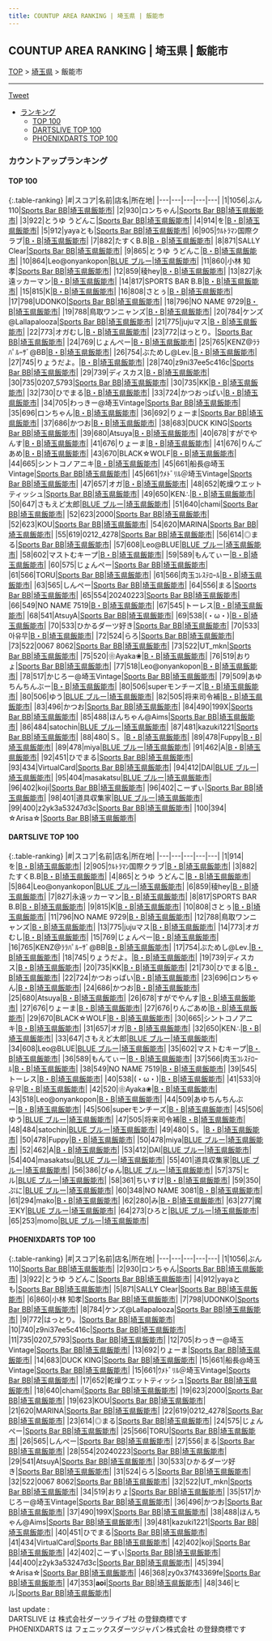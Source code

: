 ```yaml
---
title: COUNTUP AREA RANKING | 埼玉県 | 飯能市
---
```

## COUNTUP AREA RANKING | 埼玉県 | 飯能市

[TOP](/darts/rank/) > [埼玉県](/darts/rank/埼玉県/) > 飯能市

___

<a href="https://twitter.com/share?ref_src=twsrc%5Etfw" data-text="COUNTUP AREA RANKING | 埼玉県飯能市" class="twitter-share-button" data-hashtags="DARTSLIVE,PHOENIXDARTS,darts,ダーツ" data-show-count="false">Tweet</a>

* [ランキング](#カウントアップランキング)
    * [TOP 100](#top-100)
    * [DARTSLIVE TOP 100](#dartslive-top-100)
    * [PHOENIXDARTS TOP 100](#phoenixdarts-top-100)

### カウントアップランキング

#### TOP 100



{:.table-ranking}
|#|スコア|名前|店名|所在地|
|---|---|---|---|---|
|1|1056|<span class="rank-name-pd">ぶん110</span>|<a href="https://vs.phoenixdarts.com/jp/shop/shopDetailInfo/s_72770?s_seq=72770">Sports Bar BB</a>|<a href="/darts/rank/埼玉県/飯能市">埼玉県飯能市</a>|
|2|930|<span class="rank-name-pd">ロンちゃん</span>|<a href="https://vs.phoenixdarts.com/jp/shop/shopDetailInfo/s_72770?s_seq=72770">Sports Bar BB</a>|<a href="/darts/rank/埼玉県/飯能市">埼玉県飯能市</a>|
|3|922|<span class="rank-name-pd">とうゆ うどんこ</span>|<a href="https://vs.phoenixdarts.com/jp/shop/shopDetailInfo/s_72770?s_seq=72770">Sports Bar BB</a>|<a href="/darts/rank/埼玉県/飯能市">埼玉県飯能市</a>|
|4|914|<span class="rank-name-dl">を</span>|<a href="https://search.dartslive.com/jp/shop/b7a14654ad784d030d9b047a20a7ba1e">B・B</a>|<a href="/darts/rank/埼玉県/飯能市">埼玉県飯能市</a>|
|5|912|<span class="rank-name-pd">yayaとも</span>|<a href="https://vs.phoenixdarts.com/jp/shop/shopDetailInfo/s_72770?s_seq=72770">Sports Bar BB</a>|<a href="/darts/rank/埼玉県/飯能市">埼玉県飯能市</a>|
|6|905|<span class="rank-name-dl">ｳﾙﾄﾗﾏﾝ国際クラブ</span>|<a href="https://search.dartslive.com/jp/shop/b7a14654ad784d030d9b047a20a7ba1e">B・B</a>|<a href="/darts/rank/埼玉県/飯能市">埼玉県飯能市</a>|
|7|882|<span class="rank-name-dl">たすくB.B</span>|<a href="https://search.dartslive.com/jp/shop/b7a14654ad784d030d9b047a20a7ba1e">B・B</a>|<a href="/darts/rank/埼玉県/飯能市">埼玉県飯能市</a>|
|8|871|<span class="rank-name-pd">SALLY Clear</span>|<a href="https://vs.phoenixdarts.com/jp/shop/shopDetailInfo/s_72770?s_seq=72770">Sports Bar BB</a>|<a href="/darts/rank/埼玉県/飯能市">埼玉県飯能市</a>|
|9|865|<span class="rank-name-dl">とうゆ うどんこ</span>|<a href="https://search.dartslive.com/jp/shop/b7a14654ad784d030d9b047a20a7ba1e">B・B</a>|<a href="/darts/rank/埼玉県/飯能市">埼玉県飯能市</a>|
|10|864|<span class="rank-name-dl">Leo@onyankopon</span>|<a href="https://search.dartslive.com/jp/shop/e3d4041f292b8c87a3f63593b5358cc4">BLUE ブルー</a>|<a href="/darts/rank/埼玉県/飯能市">埼玉県飯能市</a>|
|11|860|<span class="rank-name-pd"><span class="pro-icon-pd"></span>小林 知孝</span>|<a href="https://vs.phoenixdarts.com/jp/shop/shopDetailInfo/s_72770?s_seq=72770">Sports Bar BB</a>|<a href="/darts/rank/埼玉県/飯能市">埼玉県飯能市</a>|
|12|859|<span class="rank-name-dl">稜hey</span>|<a href="https://search.dartslive.com/jp/shop/b7a14654ad784d030d9b047a20a7ba1e">B・B</a>|<a href="/darts/rank/埼玉県/飯能市">埼玉県飯能市</a>|
|13|827|<span class="rank-name-dl">永遠ッカーマン</span>|<a href="https://search.dartslive.com/jp/shop/b7a14654ad784d030d9b047a20a7ba1e">B・B</a>|<a href="/darts/rank/埼玉県/飯能市">埼玉県飯能市</a>|
|14|817|<span class="rank-name-dl">SPORTS BAR B.B</span>|<a href="https://search.dartslive.com/jp/shop/b7a14654ad784d030d9b047a20a7ba1e">B・B</a>|<a href="/darts/rank/埼玉県/飯能市">埼玉県飯能市</a>|
|15|815|<span class="rank-name-dl">K</span>|<a href="https://search.dartslive.com/jp/shop/b7a14654ad784d030d9b047a20a7ba1e">B・B</a>|<a href="/darts/rank/埼玉県/飯能市">埼玉県飯能市</a>|
|16|808|<span class="rank-name-dl">さとぅ</span>|<a href="https://search.dartslive.com/jp/shop/b7a14654ad784d030d9b047a20a7ba1e">B・B</a>|<a href="/darts/rank/埼玉県/飯能市">埼玉県飯能市</a>|
|17|798|<span class="rank-name-pd">UDONKO</span>|<a href="https://vs.phoenixdarts.com/jp/shop/shopDetailInfo/s_72770?s_seq=72770">Sports Bar BB</a>|<a href="/darts/rank/埼玉県/飯能市">埼玉県飯能市</a>|
|18|796|<span class="rank-name-dl">NO NAME 9729</span>|<a href="https://search.dartslive.com/jp/shop/b7a14654ad784d030d9b047a20a7ba1e">B・B</a>|<a href="/darts/rank/埼玉県/飯能市">埼玉県飯能市</a>|
|19|788|<span class="rank-name-dl">鳥取ワンニャンズ</span>|<a href="https://search.dartslive.com/jp/shop/b7a14654ad784d030d9b047a20a7ba1e">B・B</a>|<a href="/darts/rank/埼玉県/飯能市">埼玉県飯能市</a>|
|20|784|<span class="rank-name-pd">ケンズ@Lallapalooza</span>|<a href="https://vs.phoenixdarts.com/jp/shop/shopDetailInfo/s_72770?s_seq=72770">Sports Bar BB</a>|<a href="/darts/rank/埼玉県/飯能市">埼玉県飯能市</a>|
|21|775|<span class="rank-name-dl">jujuマス</span>|<a href="https://search.dartslive.com/jp/shop/b7a14654ad784d030d9b047a20a7ba1e">B・B</a>|<a href="/darts/rank/埼玉県/飯能市">埼玉県飯能市</a>|
|22|773|<span class="rank-name-dl">オガむし</span>|<a href="https://search.dartslive.com/jp/shop/b7a14654ad784d030d9b047a20a7ba1e">B・B</a>|<a href="/darts/rank/埼玉県/飯能市">埼玉県飯能市</a>|
|23|772|<span class="rank-name-pd">はっとり。</span>|<a href="https://vs.phoenixdarts.com/jp/shop/shopDetailInfo/s_72770?s_seq=72770">Sports Bar BB</a>|<a href="/darts/rank/埼玉県/飯能市">埼玉県飯能市</a>|
|24|769|<span class="rank-name-dl">じょんぺー</span>|<a href="https://search.dartslive.com/jp/shop/b7a14654ad784d030d9b047a20a7ba1e">B・B</a>|<a href="/darts/rank/埼玉県/飯能市">埼玉県飯能市</a>|
|25|765|<span class="rank-name-dl">KENZ@ﾗﾗﾊﾟﾙｰｻﾞ@BB</span>|<a href="https://search.dartslive.com/jp/shop/b7a14654ad784d030d9b047a20a7ba1e">B・B</a>|<a href="/darts/rank/埼玉県/飯能市">埼玉県飯能市</a>|
|26|754|<span class="rank-name-dl">ぶためし@Lev.</span>|<a href="https://search.dartslive.com/jp/shop/b7a14654ad784d030d9b047a20a7ba1e">B・B</a>|<a href="/darts/rank/埼玉県/飯能市">埼玉県飯能市</a>|
|27|745|<span class="rank-name-dl">りょうだよ。</span>|<a href="https://search.dartslive.com/jp/shop/b7a14654ad784d030d9b047a20a7ba1e">B・B</a>|<a href="/darts/rank/埼玉県/飯能市">埼玉県飯能市</a>|
|28|740|<span class="rank-name-pd">z9ni37ee5c416c</span>|<a href="https://vs.phoenixdarts.com/jp/shop/shopDetailInfo/s_72770?s_seq=72770">Sports Bar BB</a>|<a href="/darts/rank/埼玉県/飯能市">埼玉県飯能市</a>|
|29|739|<span class="rank-name-dl">ディスカス</span>|<a href="https://search.dartslive.com/jp/shop/b7a14654ad784d030d9b047a20a7ba1e">B・B</a>|<a href="/darts/rank/埼玉県/飯能市">埼玉県飯能市</a>|
|30|735|<span class="rank-name-pd">0207_5793</span>|<a href="https://vs.phoenixdarts.com/jp/shop/shopDetailInfo/s_72770?s_seq=72770">Sports Bar BB</a>|<a href="/darts/rank/埼玉県/飯能市">埼玉県飯能市</a>|
|30|735|<span class="rank-name-dl">KK</span>|<a href="https://search.dartslive.com/jp/shop/b7a14654ad784d030d9b047a20a7ba1e">B・B</a>|<a href="/darts/rank/埼玉県/飯能市">埼玉県飯能市</a>|
|32|730|<span class="rank-name-dl">ひでまる</span>|<a href="https://search.dartslive.com/jp/shop/b7a14654ad784d030d9b047a20a7ba1e">B・B</a>|<a href="/darts/rank/埼玉県/飯能市">埼玉県飯能市</a>|
|33|724|<span class="rank-name-dl">かつおっぱい</span>|<a href="https://search.dartslive.com/jp/shop/b7a14654ad784d030d9b047a20a7ba1e">B・B</a>|<a href="/darts/rank/埼玉県/飯能市">埼玉県飯能市</a>|
|34|705|<span class="rank-name-pd">わっきー@埼玉Vintage</span>|<a href="https://vs.phoenixdarts.com/jp/shop/shopDetailInfo/s_72770?s_seq=72770">Sports Bar BB</a>|<a href="/darts/rank/埼玉県/飯能市">埼玉県飯能市</a>|
|35|696|<span class="rank-name-dl">ロンちゃん</span>|<a href="https://search.dartslive.com/jp/shop/b7a14654ad784d030d9b047a20a7ba1e">B・B</a>|<a href="/darts/rank/埼玉県/飯能市">埼玉県飯能市</a>|
|36|692|<span class="rank-name-pd">りょーま</span>|<a href="https://vs.phoenixdarts.com/jp/shop/shopDetailInfo/s_72770?s_seq=72770">Sports Bar BB</a>|<a href="/darts/rank/埼玉県/飯能市">埼玉県飯能市</a>|
|37|686|<span class="rank-name-dl">かつお</span>|<a href="https://search.dartslive.com/jp/shop/b7a14654ad784d030d9b047a20a7ba1e">B・B</a>|<a href="/darts/rank/埼玉県/飯能市">埼玉県飯能市</a>|
|38|683|<span class="rank-name-pd">DUCK KING</span>|<a href="https://vs.phoenixdarts.com/jp/shop/shopDetailInfo/s_72770?s_seq=72770">Sports Bar BB</a>|<a href="/darts/rank/埼玉県/飯能市">埼玉県飯能市</a>|
|39|680|<span class="rank-name-dl">Atsuya</span>|<a href="https://search.dartslive.com/jp/shop/b7a14654ad784d030d9b047a20a7ba1e">B・B</a>|<a href="/darts/rank/埼玉県/飯能市">埼玉県飯能市</a>|
|40|678|<span class="rank-name-dl">すがでやんす</span>|<a href="https://search.dartslive.com/jp/shop/b7a14654ad784d030d9b047a20a7ba1e">B・B</a>|<a href="/darts/rank/埼玉県/飯能市">埼玉県飯能市</a>|
|41|676|<span class="rank-name-dl">りょーま</span>|<a href="https://search.dartslive.com/jp/shop/b7a14654ad784d030d9b047a20a7ba1e">B・B</a>|<a href="/darts/rank/埼玉県/飯能市">埼玉県飯能市</a>|
|41|676|<span class="rank-name-dl">りんごあめ</span>|<a href="https://search.dartslive.com/jp/shop/b7a14654ad784d030d9b047a20a7ba1e">B・B</a>|<a href="/darts/rank/埼玉県/飯能市">埼玉県飯能市</a>|
|43|670|<span class="rank-name-dl">BLACK☆WOLF</span>|<a href="https://search.dartslive.com/jp/shop/b7a14654ad784d030d9b047a20a7ba1e">B・B</a>|<a href="/darts/rank/埼玉県/飯能市">埼玉県飯能市</a>|
|44|665|<span class="rank-name-dl">シントコノアニキ</span>|<a href="https://search.dartslive.com/jp/shop/b7a14654ad784d030d9b047a20a7ba1e">B・B</a>|<a href="/darts/rank/埼玉県/飯能市">埼玉県飯能市</a>|
|45|661|<span class="rank-name-pd">船長@埼玉Vintage</span>|<a href="https://vs.phoenixdarts.com/jp/shop/shopDetailInfo/s_72770?s_seq=72770">Sports Bar BB</a>|<a href="/darts/rank/埼玉県/飯能市">埼玉県飯能市</a>|
|45|661|<span class="rank-name-pd">ｳﾒﾄﾞﾘﾙ＠埼玉Vintage</span>|<a href="https://vs.phoenixdarts.com/jp/shop/shopDetailInfo/s_72770?s_seq=72770">Sports Bar BB</a>|<a href="/darts/rank/埼玉県/飯能市">埼玉県飯能市</a>|
|47|657|<span class="rank-name-dl">オガ</span>|<a href="https://search.dartslive.com/jp/shop/b7a14654ad784d030d9b047a20a7ba1e">B・B</a>|<a href="/darts/rank/埼玉県/飯能市">埼玉県飯能市</a>|
|48|652|<span class="rank-name-pd">乾燥ウエットティッシュ</span>|<a href="https://vs.phoenixdarts.com/jp/shop/shopDetailInfo/s_72770?s_seq=72770">Sports Bar BB</a>|<a href="/darts/rank/埼玉県/飯能市">埼玉県飯能市</a>|
|49|650|<span class="rank-name-dl">KEN∴</span>|<a href="https://search.dartslive.com/jp/shop/b7a14654ad784d030d9b047a20a7ba1e">B・B</a>|<a href="/darts/rank/埼玉県/飯能市">埼玉県飯能市</a>|
|50|647|<span class="rank-name-dl">さもえど太郎</span>|<a href="https://search.dartslive.com/jp/shop/e3d4041f292b8c87a3f63593b5358cc4">BLUE ブルー</a>|<a href="/darts/rank/埼玉県/飯能市">埼玉県飯能市</a>|
|51|640|<span class="rank-name-pd">chami</span>|<a href="https://vs.phoenixdarts.com/jp/shop/shopDetailInfo/s_72770?s_seq=72770">Sports Bar BB</a>|<a href="/darts/rank/埼玉県/飯能市">埼玉県飯能市</a>|
|52|623|<span class="rank-name-pd">2000</span>|<a href="https://vs.phoenixdarts.com/jp/shop/shopDetailInfo/s_72770?s_seq=72770">Sports Bar BB</a>|<a href="/darts/rank/埼玉県/飯能市">埼玉県飯能市</a>|
|52|623|<span class="rank-name-pd">KOU</span>|<a href="https://vs.phoenixdarts.com/jp/shop/shopDetailInfo/s_72770?s_seq=72770">Sports Bar BB</a>|<a href="/darts/rank/埼玉県/飯能市">埼玉県飯能市</a>|
|54|620|<span class="rank-name-pd">MARINA</span>|<a href="https://vs.phoenixdarts.com/jp/shop/shopDetailInfo/s_72770?s_seq=72770">Sports Bar BB</a>|<a href="/darts/rank/埼玉県/飯能市">埼玉県飯能市</a>|
|55|619|<span class="rank-name-pd">0212_4278</span>|<a href="https://vs.phoenixdarts.com/jp/shop/shopDetailInfo/s_72770?s_seq=72770">Sports Bar BB</a>|<a href="/darts/rank/埼玉県/飯能市">埼玉県飯能市</a>|
|56|614|<span class="rank-name-pd">◎まる</span>|<a href="https://vs.phoenixdarts.com/jp/shop/shopDetailInfo/s_72770?s_seq=72770">Sports Bar BB</a>|<a href="/darts/rank/埼玉県/飯能市">埼玉県飯能市</a>|
|57|608|<span class="rank-name-dl">Leo@BLUE</span>|<a href="https://search.dartslive.com/jp/shop/e3d4041f292b8c87a3f63593b5358cc4">BLUE ブルー</a>|<a href="/darts/rank/埼玉県/飯能市">埼玉県飯能市</a>|
|58|602|<span class="rank-name-dl">マストむキープ</span>|<a href="https://search.dartslive.com/jp/shop/b7a14654ad784d030d9b047a20a7ba1e">B・B</a>|<a href="/darts/rank/埼玉県/飯能市">埼玉県飯能市</a>|
|59|589|<span class="rank-name-dl">もんてぃー</span>|<a href="https://search.dartslive.com/jp/shop/b7a14654ad784d030d9b047a20a7ba1e">B・B</a>|<a href="/darts/rank/埼玉県/飯能市">埼玉県飯能市</a>|
|60|575|<span class="rank-name-pd">じょんぺー</span>|<a href="https://vs.phoenixdarts.com/jp/shop/shopDetailInfo/s_72770?s_seq=72770">Sports Bar BB</a>|<a href="/darts/rank/埼玉県/飯能市">埼玉県飯能市</a>|
|61|566|<span class="rank-name-pd">TORU</span>|<a href="https://vs.phoenixdarts.com/jp/shop/shopDetailInfo/s_72770?s_seq=72770">Sports Bar BB</a>|<a href="/darts/rank/埼玉県/飯能市">埼玉県飯能市</a>|
|61|566|<span class="rank-name-dl">肉玉ｺﾚｽﾃﾛｰﾙ</span>|<a href="https://search.dartslive.com/jp/shop/b7a14654ad784d030d9b047a20a7ba1e">B・B</a>|<a href="/darts/rank/埼玉県/飯能市">埼玉県飯能市</a>|
|63|565|<span class="rank-name-pd">しんぺー</span>|<a href="https://vs.phoenixdarts.com/jp/shop/shopDetailInfo/s_72770?s_seq=72770">Sports Bar BB</a>|<a href="/darts/rank/埼玉県/飯能市">埼玉県飯能市</a>|
|64|556|<span class="rank-name-pd">まる</span>|<a href="https://vs.phoenixdarts.com/jp/shop/shopDetailInfo/s_72770?s_seq=72770">Sports Bar BB</a>|<a href="/darts/rank/埼玉県/飯能市">埼玉県飯能市</a>|
|65|554|<span class="rank-name-pd">20240223</span>|<a href="https://vs.phoenixdarts.com/jp/shop/shopDetailInfo/s_72770?s_seq=72770">Sports Bar BB</a>|<a href="/darts/rank/埼玉県/飯能市">埼玉県飯能市</a>|
|66|549|<span class="rank-name-dl">NO NAME 7519</span>|<a href="https://search.dartslive.com/jp/shop/b7a14654ad784d030d9b047a20a7ba1e">B・B</a>|<a href="/darts/rank/埼玉県/飯能市">埼玉県飯能市</a>|
|67|545|<span class="rank-name-dl">トーレス</span>|<a href="https://search.dartslive.com/jp/shop/b7a14654ad784d030d9b047a20a7ba1e">B・B</a>|<a href="/darts/rank/埼玉県/飯能市">埼玉県飯能市</a>|
|68|541|<span class="rank-name-pd">AtsuyA</span>|<a href="https://vs.phoenixdarts.com/jp/shop/shopDetailInfo/s_72770?s_seq=72770">Sports Bar BB</a>|<a href="/darts/rank/埼玉県/飯能市">埼玉県飯能市</a>|
|69|538|<span class="rank-name-dl">(・ω・)</span>|<a href="https://search.dartslive.com/jp/shop/b7a14654ad784d030d9b047a20a7ba1e">B・B</a>|<a href="/darts/rank/埼玉県/飯能市">埼玉県飯能市</a>|
|70|533|<span class="rank-name-pd">ひかるダーツ好き</span>|<a href="https://vs.phoenixdarts.com/jp/shop/shopDetailInfo/s_72770?s_seq=72770">Sports Bar BB</a>|<a href="/darts/rank/埼玉県/飯能市">埼玉県飯能市</a>|
|70|533|<span class="rank-name-dl">아유무</span>|<a href="https://search.dartslive.com/jp/shop/b7a14654ad784d030d9b047a20a7ba1e">B・B</a>|<a href="/darts/rank/埼玉県/飯能市">埼玉県飯能市</a>|
|72|524|<span class="rank-name-pd">らろ</span>|<a href="https://vs.phoenixdarts.com/jp/shop/shopDetailInfo/s_72770?s_seq=72770">Sports Bar BB</a>|<a href="/darts/rank/埼玉県/飯能市">埼玉県飯能市</a>|
|73|522|<span class="rank-name-pd">0067 8062</span>|<a href="https://vs.phoenixdarts.com/jp/shop/shopDetailInfo/s_72770?s_seq=72770">Sports Bar BB</a>|<a href="/darts/rank/埼玉県/飯能市">埼玉県飯能市</a>|
|73|522|<span class="rank-name-pd">UT_mkn</span>|<a href="https://vs.phoenixdarts.com/jp/shop/shopDetailInfo/s_72770?s_seq=72770">Sports Bar BB</a>|<a href="/darts/rank/埼玉県/飯能市">埼玉県飯能市</a>|
|75|520|<span class="rank-name-dl">❀Ayaka❀</span>|<a href="https://search.dartslive.com/jp/shop/b7a14654ad784d030d9b047a20a7ba1e">B・B</a>|<a href="/darts/rank/埼玉県/飯能市">埼玉県飯能市</a>|
|76|519|<span class="rank-name-pd">おりょ</span>|<a href="https://vs.phoenixdarts.com/jp/shop/shopDetailInfo/s_72770?s_seq=72770">Sports Bar BB</a>|<a href="/darts/rank/埼玉県/飯能市">埼玉県飯能市</a>|
|77|518|<span class="rank-name-dl">Leo@onyankopon</span>|<a href="https://search.dartslive.com/jp/shop/b7a14654ad784d030d9b047a20a7ba1e">B・B</a>|<a href="/darts/rank/埼玉県/飯能市">埼玉県飯能市</a>|
|78|517|<span class="rank-name-pd">かじろー@埼玉Vintage</span>|<a href="https://vs.phoenixdarts.com/jp/shop/shopDetailInfo/s_72770?s_seq=72770">Sports Bar BB</a>|<a href="/darts/rank/埼玉県/飯能市">埼玉県飯能市</a>|
|79|509|<span class="rank-name-dl">あゆちんちんぶー</span>|<a href="https://search.dartslive.com/jp/shop/b7a14654ad784d030d9b047a20a7ba1e">B・B</a>|<a href="/darts/rank/埼玉県/飯能市">埼玉県飯能市</a>|
|80|506|<span class="rank-name-dl">superモンチーズ</span>|<a href="https://search.dartslive.com/jp/shop/b7a14654ad784d030d9b047a20a7ba1e">B・B</a>|<a href="/darts/rank/埼玉県/飯能市">埼玉県飯能市</a>|
|80|506|<span class="rank-name-dl">ゆう</span>|<a href="https://search.dartslive.com/jp/shop/e3d4041f292b8c87a3f63593b5358cc4">BLUE ブルー</a>|<a href="/darts/rank/埼玉県/飯能市">埼玉県飯能市</a>|
|82|505|<span class="rank-name-dl">将来司令補</span>|<a href="https://search.dartslive.com/jp/shop/b7a14654ad784d030d9b047a20a7ba1e">B・B</a>|<a href="/darts/rank/埼玉県/飯能市">埼玉県飯能市</a>|
|83|496|<span class="rank-name-pd">かつお</span>|<a href="https://vs.phoenixdarts.com/jp/shop/shopDetailInfo/s_72770?s_seq=72770">Sports Bar BB</a>|<a href="/darts/rank/埼玉県/飯能市">埼玉県飯能市</a>|
|84|490|<span class="rank-name-pd">199X</span>|<a href="https://vs.phoenixdarts.com/jp/shop/shopDetailInfo/s_72770?s_seq=72770">Sports Bar BB</a>|<a href="/darts/rank/埼玉県/飯能市">埼玉県飯能市</a>|
|85|488|<span class="rank-name-pd">ほんちゃん@Aims</span>|<a href="https://vs.phoenixdarts.com/jp/shop/shopDetailInfo/s_72770?s_seq=72770">Sports Bar BB</a>|<a href="/darts/rank/埼玉県/飯能市">埼玉県飯能市</a>|
|86|484|<span class="rank-name-dl">satochin</span>|<a href="https://search.dartslive.com/jp/shop/e3d4041f292b8c87a3f63593b5358cc4">BLUE ブルー</a>|<a href="/darts/rank/埼玉県/飯能市">埼玉県飯能市</a>|
|87|481|<span class="rank-name-pd">kazuki1221</span>|<a href="https://vs.phoenixdarts.com/jp/shop/shopDetailInfo/s_72770?s_seq=72770">Sports Bar BB</a>|<a href="/darts/rank/埼玉県/飯能市">埼玉県飯能市</a>|
|88|480|<span class="rank-name-dl">Ｓ。</span>|<a href="https://search.dartslive.com/jp/shop/b7a14654ad784d030d9b047a20a7ba1e">B・B</a>|<a href="/darts/rank/埼玉県/飯能市">埼玉県飯能市</a>|
|89|478|<span class="rank-name-dl">Fuppy</span>|<a href="https://search.dartslive.com/jp/shop/b7a14654ad784d030d9b047a20a7ba1e">B・B</a>|<a href="/darts/rank/埼玉県/飯能市">埼玉県飯能市</a>|
|89|478|<span class="rank-name-dl">miya</span>|<a href="https://search.dartslive.com/jp/shop/e3d4041f292b8c87a3f63593b5358cc4">BLUE ブルー</a>|<a href="/darts/rank/埼玉県/飯能市">埼玉県飯能市</a>|
|91|462|<span class="rank-name-dl">A</span>|<a href="https://search.dartslive.com/jp/shop/b7a14654ad784d030d9b047a20a7ba1e">B・B</a>|<a href="/darts/rank/埼玉県/飯能市">埼玉県飯能市</a>|
|92|451|<span class="rank-name-pd">ひでまる</span>|<a href="https://vs.phoenixdarts.com/jp/shop/shopDetailInfo/s_72770?s_seq=72770">Sports Bar BB</a>|<a href="/darts/rank/埼玉県/飯能市">埼玉県飯能市</a>|
|93|434|<span class="rank-name-pd">VirtualCard</span>|<a href="https://vs.phoenixdarts.com/jp/shop/shopDetailInfo/s_72770?s_seq=72770">Sports Bar BB</a>|<a href="/darts/rank/埼玉県/飯能市">埼玉県飯能市</a>|
|94|412|<span class="rank-name-dl">DAI</span>|<a href="https://search.dartslive.com/jp/shop/e3d4041f292b8c87a3f63593b5358cc4">BLUE ブルー</a>|<a href="/darts/rank/埼玉県/飯能市">埼玉県飯能市</a>|
|95|404|<span class="rank-name-dl">masakatsu</span>|<a href="https://search.dartslive.com/jp/shop/e3d4041f292b8c87a3f63593b5358cc4">BLUE ブルー</a>|<a href="/darts/rank/埼玉県/飯能市">埼玉県飯能市</a>|
|96|402|<span class="rank-name-pd">koji</span>|<a href="https://vs.phoenixdarts.com/jp/shop/shopDetailInfo/s_72770?s_seq=72770">Sports Bar BB</a>|<a href="/darts/rank/埼玉県/飯能市">埼玉県飯能市</a>|
|96|402|<span class="rank-name-pd">こーずぃ</span>|<a href="https://vs.phoenixdarts.com/jp/shop/shopDetailInfo/s_72770?s_seq=72770">Sports Bar BB</a>|<a href="/darts/rank/埼玉県/飯能市">埼玉県飯能市</a>|
|98|401|<span class="rank-name-dl">道具収集家</span>|<a href="https://search.dartslive.com/jp/shop/e3d4041f292b8c87a3f63593b5358cc4">BLUE ブルー</a>|<a href="/darts/rank/埼玉県/飯能市">埼玉県飯能市</a>|
|99|400|<span class="rank-name-pd">z2yk3a53247d3c</span>|<a href="https://vs.phoenixdarts.com/jp/shop/shopDetailInfo/s_72770?s_seq=72770">Sports Bar BB</a>|<a href="/darts/rank/埼玉県/飯能市">埼玉県飯能市</a>|
|100|394|<span class="rank-name-pd">☆Arisa☆</span>|<a href="https://vs.phoenixdarts.com/jp/shop/shopDetailInfo/s_72770?s_seq=72770">Sports Bar BB</a>|<a href="/darts/rank/埼玉県/飯能市">埼玉県飯能市</a>|


#### DARTSLIVE TOP 100



{:.table-ranking}
|#|スコア|名前|店名|所在地|
|---|---|---|---|---|
|1|914|<span class="rank-name-dl">を</span>|<a href="https://search.dartslive.com/jp/shop/b7a14654ad784d030d9b047a20a7ba1e">B・B</a>|<a href="/darts/rank/埼玉県/飯能市">埼玉県飯能市</a>|
|2|905|<span class="rank-name-dl">ｳﾙﾄﾗﾏﾝ国際クラブ</span>|<a href="https://search.dartslive.com/jp/shop/b7a14654ad784d030d9b047a20a7ba1e">B・B</a>|<a href="/darts/rank/埼玉県/飯能市">埼玉県飯能市</a>|
|3|882|<span class="rank-name-dl">たすくB.B</span>|<a href="https://search.dartslive.com/jp/shop/b7a14654ad784d030d9b047a20a7ba1e">B・B</a>|<a href="/darts/rank/埼玉県/飯能市">埼玉県飯能市</a>|
|4|865|<span class="rank-name-dl">とうゆ うどんこ</span>|<a href="https://search.dartslive.com/jp/shop/b7a14654ad784d030d9b047a20a7ba1e">B・B</a>|<a href="/darts/rank/埼玉県/飯能市">埼玉県飯能市</a>|
|5|864|<span class="rank-name-dl">Leo@onyankopon</span>|<a href="https://search.dartslive.com/jp/shop/e3d4041f292b8c87a3f63593b5358cc4">BLUE ブルー</a>|<a href="/darts/rank/埼玉県/飯能市">埼玉県飯能市</a>|
|6|859|<span class="rank-name-dl">稜hey</span>|<a href="https://search.dartslive.com/jp/shop/b7a14654ad784d030d9b047a20a7ba1e">B・B</a>|<a href="/darts/rank/埼玉県/飯能市">埼玉県飯能市</a>|
|7|827|<span class="rank-name-dl">永遠ッカーマン</span>|<a href="https://search.dartslive.com/jp/shop/b7a14654ad784d030d9b047a20a7ba1e">B・B</a>|<a href="/darts/rank/埼玉県/飯能市">埼玉県飯能市</a>|
|8|817|<span class="rank-name-dl">SPORTS BAR B.B</span>|<a href="https://search.dartslive.com/jp/shop/b7a14654ad784d030d9b047a20a7ba1e">B・B</a>|<a href="/darts/rank/埼玉県/飯能市">埼玉県飯能市</a>|
|9|815|<span class="rank-name-dl">K</span>|<a href="https://search.dartslive.com/jp/shop/b7a14654ad784d030d9b047a20a7ba1e">B・B</a>|<a href="/darts/rank/埼玉県/飯能市">埼玉県飯能市</a>|
|10|808|<span class="rank-name-dl">さとぅ</span>|<a href="https://search.dartslive.com/jp/shop/b7a14654ad784d030d9b047a20a7ba1e">B・B</a>|<a href="/darts/rank/埼玉県/飯能市">埼玉県飯能市</a>|
|11|796|<span class="rank-name-dl">NO NAME 9729</span>|<a href="https://search.dartslive.com/jp/shop/b7a14654ad784d030d9b047a20a7ba1e">B・B</a>|<a href="/darts/rank/埼玉県/飯能市">埼玉県飯能市</a>|
|12|788|<span class="rank-name-dl">鳥取ワンニャンズ</span>|<a href="https://search.dartslive.com/jp/shop/b7a14654ad784d030d9b047a20a7ba1e">B・B</a>|<a href="/darts/rank/埼玉県/飯能市">埼玉県飯能市</a>|
|13|775|<span class="rank-name-dl">jujuマス</span>|<a href="https://search.dartslive.com/jp/shop/b7a14654ad784d030d9b047a20a7ba1e">B・B</a>|<a href="/darts/rank/埼玉県/飯能市">埼玉県飯能市</a>|
|14|773|<span class="rank-name-dl">オガむし</span>|<a href="https://search.dartslive.com/jp/shop/b7a14654ad784d030d9b047a20a7ba1e">B・B</a>|<a href="/darts/rank/埼玉県/飯能市">埼玉県飯能市</a>|
|15|769|<span class="rank-name-dl">じょんぺー</span>|<a href="https://search.dartslive.com/jp/shop/b7a14654ad784d030d9b047a20a7ba1e">B・B</a>|<a href="/darts/rank/埼玉県/飯能市">埼玉県飯能市</a>|
|16|765|<span class="rank-name-dl">KENZ@ﾗﾗﾊﾟﾙｰｻﾞ@BB</span>|<a href="https://search.dartslive.com/jp/shop/b7a14654ad784d030d9b047a20a7ba1e">B・B</a>|<a href="/darts/rank/埼玉県/飯能市">埼玉県飯能市</a>|
|17|754|<span class="rank-name-dl">ぶためし@Lev.</span>|<a href="https://search.dartslive.com/jp/shop/b7a14654ad784d030d9b047a20a7ba1e">B・B</a>|<a href="/darts/rank/埼玉県/飯能市">埼玉県飯能市</a>|
|18|745|<span class="rank-name-dl">りょうだよ。</span>|<a href="https://search.dartslive.com/jp/shop/b7a14654ad784d030d9b047a20a7ba1e">B・B</a>|<a href="/darts/rank/埼玉県/飯能市">埼玉県飯能市</a>|
|19|739|<span class="rank-name-dl">ディスカス</span>|<a href="https://search.dartslive.com/jp/shop/b7a14654ad784d030d9b047a20a7ba1e">B・B</a>|<a href="/darts/rank/埼玉県/飯能市">埼玉県飯能市</a>|
|20|735|<span class="rank-name-dl">KK</span>|<a href="https://search.dartslive.com/jp/shop/b7a14654ad784d030d9b047a20a7ba1e">B・B</a>|<a href="/darts/rank/埼玉県/飯能市">埼玉県飯能市</a>|
|21|730|<span class="rank-name-dl">ひでまる</span>|<a href="https://search.dartslive.com/jp/shop/b7a14654ad784d030d9b047a20a7ba1e">B・B</a>|<a href="/darts/rank/埼玉県/飯能市">埼玉県飯能市</a>|
|22|724|<span class="rank-name-dl">かつおっぱい</span>|<a href="https://search.dartslive.com/jp/shop/b7a14654ad784d030d9b047a20a7ba1e">B・B</a>|<a href="/darts/rank/埼玉県/飯能市">埼玉県飯能市</a>|
|23|696|<span class="rank-name-dl">ロンちゃん</span>|<a href="https://search.dartslive.com/jp/shop/b7a14654ad784d030d9b047a20a7ba1e">B・B</a>|<a href="/darts/rank/埼玉県/飯能市">埼玉県飯能市</a>|
|24|686|<span class="rank-name-dl">かつお</span>|<a href="https://search.dartslive.com/jp/shop/b7a14654ad784d030d9b047a20a7ba1e">B・B</a>|<a href="/darts/rank/埼玉県/飯能市">埼玉県飯能市</a>|
|25|680|<span class="rank-name-dl">Atsuya</span>|<a href="https://search.dartslive.com/jp/shop/b7a14654ad784d030d9b047a20a7ba1e">B・B</a>|<a href="/darts/rank/埼玉県/飯能市">埼玉県飯能市</a>|
|26|678|<span class="rank-name-dl">すがでやんす</span>|<a href="https://search.dartslive.com/jp/shop/b7a14654ad784d030d9b047a20a7ba1e">B・B</a>|<a href="/darts/rank/埼玉県/飯能市">埼玉県飯能市</a>|
|27|676|<span class="rank-name-dl">りょーま</span>|<a href="https://search.dartslive.com/jp/shop/b7a14654ad784d030d9b047a20a7ba1e">B・B</a>|<a href="/darts/rank/埼玉県/飯能市">埼玉県飯能市</a>|
|27|676|<span class="rank-name-dl">りんごあめ</span>|<a href="https://search.dartslive.com/jp/shop/b7a14654ad784d030d9b047a20a7ba1e">B・B</a>|<a href="/darts/rank/埼玉県/飯能市">埼玉県飯能市</a>|
|29|670|<span class="rank-name-dl">BLACK☆WOLF</span>|<a href="https://search.dartslive.com/jp/shop/b7a14654ad784d030d9b047a20a7ba1e">B・B</a>|<a href="/darts/rank/埼玉県/飯能市">埼玉県飯能市</a>|
|30|665|<span class="rank-name-dl">シントコノアニキ</span>|<a href="https://search.dartslive.com/jp/shop/b7a14654ad784d030d9b047a20a7ba1e">B・B</a>|<a href="/darts/rank/埼玉県/飯能市">埼玉県飯能市</a>|
|31|657|<span class="rank-name-dl">オガ</span>|<a href="https://search.dartslive.com/jp/shop/b7a14654ad784d030d9b047a20a7ba1e">B・B</a>|<a href="/darts/rank/埼玉県/飯能市">埼玉県飯能市</a>|
|32|650|<span class="rank-name-dl">KEN∴</span>|<a href="https://search.dartslive.com/jp/shop/b7a14654ad784d030d9b047a20a7ba1e">B・B</a>|<a href="/darts/rank/埼玉県/飯能市">埼玉県飯能市</a>|
|33|647|<span class="rank-name-dl">さもえど太郎</span>|<a href="https://search.dartslive.com/jp/shop/e3d4041f292b8c87a3f63593b5358cc4">BLUE ブルー</a>|<a href="/darts/rank/埼玉県/飯能市">埼玉県飯能市</a>|
|34|608|<span class="rank-name-dl">Leo@BLUE</span>|<a href="https://search.dartslive.com/jp/shop/e3d4041f292b8c87a3f63593b5358cc4">BLUE ブルー</a>|<a href="/darts/rank/埼玉県/飯能市">埼玉県飯能市</a>|
|35|602|<span class="rank-name-dl">マストむキープ</span>|<a href="https://search.dartslive.com/jp/shop/b7a14654ad784d030d9b047a20a7ba1e">B・B</a>|<a href="/darts/rank/埼玉県/飯能市">埼玉県飯能市</a>|
|36|589|<span class="rank-name-dl">もんてぃー</span>|<a href="https://search.dartslive.com/jp/shop/b7a14654ad784d030d9b047a20a7ba1e">B・B</a>|<a href="/darts/rank/埼玉県/飯能市">埼玉県飯能市</a>|
|37|566|<span class="rank-name-dl">肉玉ｺﾚｽﾃﾛｰﾙ</span>|<a href="https://search.dartslive.com/jp/shop/b7a14654ad784d030d9b047a20a7ba1e">B・B</a>|<a href="/darts/rank/埼玉県/飯能市">埼玉県飯能市</a>|
|38|549|<span class="rank-name-dl">NO NAME 7519</span>|<a href="https://search.dartslive.com/jp/shop/b7a14654ad784d030d9b047a20a7ba1e">B・B</a>|<a href="/darts/rank/埼玉県/飯能市">埼玉県飯能市</a>|
|39|545|<span class="rank-name-dl">トーレス</span>|<a href="https://search.dartslive.com/jp/shop/b7a14654ad784d030d9b047a20a7ba1e">B・B</a>|<a href="/darts/rank/埼玉県/飯能市">埼玉県飯能市</a>|
|40|538|<span class="rank-name-dl">(・ω・)</span>|<a href="https://search.dartslive.com/jp/shop/b7a14654ad784d030d9b047a20a7ba1e">B・B</a>|<a href="/darts/rank/埼玉県/飯能市">埼玉県飯能市</a>|
|41|533|<span class="rank-name-dl">아유무</span>|<a href="https://search.dartslive.com/jp/shop/b7a14654ad784d030d9b047a20a7ba1e">B・B</a>|<a href="/darts/rank/埼玉県/飯能市">埼玉県飯能市</a>|
|42|520|<span class="rank-name-dl">❀Ayaka❀</span>|<a href="https://search.dartslive.com/jp/shop/b7a14654ad784d030d9b047a20a7ba1e">B・B</a>|<a href="/darts/rank/埼玉県/飯能市">埼玉県飯能市</a>|
|43|518|<span class="rank-name-dl">Leo@onyankopon</span>|<a href="https://search.dartslive.com/jp/shop/b7a14654ad784d030d9b047a20a7ba1e">B・B</a>|<a href="/darts/rank/埼玉県/飯能市">埼玉県飯能市</a>|
|44|509|<span class="rank-name-dl">あゆちんちんぶー</span>|<a href="https://search.dartslive.com/jp/shop/b7a14654ad784d030d9b047a20a7ba1e">B・B</a>|<a href="/darts/rank/埼玉県/飯能市">埼玉県飯能市</a>|
|45|506|<span class="rank-name-dl">superモンチーズ</span>|<a href="https://search.dartslive.com/jp/shop/b7a14654ad784d030d9b047a20a7ba1e">B・B</a>|<a href="/darts/rank/埼玉県/飯能市">埼玉県飯能市</a>|
|45|506|<span class="rank-name-dl">ゆう</span>|<a href="https://search.dartslive.com/jp/shop/e3d4041f292b8c87a3f63593b5358cc4">BLUE ブルー</a>|<a href="/darts/rank/埼玉県/飯能市">埼玉県飯能市</a>|
|47|505|<span class="rank-name-dl">将来司令補</span>|<a href="https://search.dartslive.com/jp/shop/b7a14654ad784d030d9b047a20a7ba1e">B・B</a>|<a href="/darts/rank/埼玉県/飯能市">埼玉県飯能市</a>|
|48|484|<span class="rank-name-dl">satochin</span>|<a href="https://search.dartslive.com/jp/shop/e3d4041f292b8c87a3f63593b5358cc4">BLUE ブルー</a>|<a href="/darts/rank/埼玉県/飯能市">埼玉県飯能市</a>|
|49|480|<span class="rank-name-dl">Ｓ。</span>|<a href="https://search.dartslive.com/jp/shop/b7a14654ad784d030d9b047a20a7ba1e">B・B</a>|<a href="/darts/rank/埼玉県/飯能市">埼玉県飯能市</a>|
|50|478|<span class="rank-name-dl">Fuppy</span>|<a href="https://search.dartslive.com/jp/shop/b7a14654ad784d030d9b047a20a7ba1e">B・B</a>|<a href="/darts/rank/埼玉県/飯能市">埼玉県飯能市</a>|
|50|478|<span class="rank-name-dl">miya</span>|<a href="https://search.dartslive.com/jp/shop/e3d4041f292b8c87a3f63593b5358cc4">BLUE ブルー</a>|<a href="/darts/rank/埼玉県/飯能市">埼玉県飯能市</a>|
|52|462|<span class="rank-name-dl">A</span>|<a href="https://search.dartslive.com/jp/shop/b7a14654ad784d030d9b047a20a7ba1e">B・B</a>|<a href="/darts/rank/埼玉県/飯能市">埼玉県飯能市</a>|
|53|412|<span class="rank-name-dl">DAI</span>|<a href="https://search.dartslive.com/jp/shop/e3d4041f292b8c87a3f63593b5358cc4">BLUE ブルー</a>|<a href="/darts/rank/埼玉県/飯能市">埼玉県飯能市</a>|
|54|404|<span class="rank-name-dl">masakatsu</span>|<a href="https://search.dartslive.com/jp/shop/e3d4041f292b8c87a3f63593b5358cc4">BLUE ブルー</a>|<a href="/darts/rank/埼玉県/飯能市">埼玉県飯能市</a>|
|55|401|<span class="rank-name-dl">道具収集家</span>|<a href="https://search.dartslive.com/jp/shop/e3d4041f292b8c87a3f63593b5358cc4">BLUE ブルー</a>|<a href="/darts/rank/埼玉県/飯能市">埼玉県飯能市</a>|
|56|386|<span class="rank-name-dl">ぴゅん</span>|<a href="https://search.dartslive.com/jp/shop/e3d4041f292b8c87a3f63593b5358cc4">BLUE ブルー</a>|<a href="/darts/rank/埼玉県/飯能市">埼玉県飯能市</a>|
|57|375|<span class="rank-name-dl">ヒル</span>|<a href="https://search.dartslive.com/jp/shop/e3d4041f292b8c87a3f63593b5358cc4">BLUE ブルー</a>|<a href="/darts/rank/埼玉県/飯能市">埼玉県飯能市</a>|
|58|361|<span class="rank-name-dl">ちいすけ</span>|<a href="https://search.dartslive.com/jp/shop/b7a14654ad784d030d9b047a20a7ba1e">B・B</a>|<a href="/darts/rank/埼玉県/飯能市">埼玉県飯能市</a>|
|59|350|<span class="rank-name-dl">ぷに</span>|<a href="https://search.dartslive.com/jp/shop/e3d4041f292b8c87a3f63593b5358cc4">BLUE ブルー</a>|<a href="/darts/rank/埼玉県/飯能市">埼玉県飯能市</a>|
|60|348|<span class="rank-name-dl">NO NAME 3081</span>|<a href="https://search.dartslive.com/jp/shop/b7a14654ad784d030d9b047a20a7ba1e">B・B</a>|<a href="/darts/rank/埼玉県/飯能市">埼玉県飯能市</a>|
|61|294|<span class="rank-name-dl">mako</span>|<a href="https://search.dartslive.com/jp/shop/b7a14654ad784d030d9b047a20a7ba1e">B・B</a>|<a href="/darts/rank/埼玉県/飯能市">埼玉県飯能市</a>|
|62|280|<span class="rank-name-dl">み</span>|<a href="https://search.dartslive.com/jp/shop/b7a14654ad784d030d9b047a20a7ba1e">B・B</a>|<a href="/darts/rank/埼玉県/飯能市">埼玉県飯能市</a>|
|63|277|<span class="rank-name-dl">魔王KY</span>|<a href="https://search.dartslive.com/jp/shop/e3d4041f292b8c87a3f63593b5358cc4">BLUE ブルー</a>|<a href="/darts/rank/埼玉県/飯能市">埼玉県飯能市</a>|
|64|273|<span class="rank-name-dl">ひろと</span>|<a href="https://search.dartslive.com/jp/shop/e3d4041f292b8c87a3f63593b5358cc4">BLUE ブルー</a>|<a href="/darts/rank/埼玉県/飯能市">埼玉県飯能市</a>|
|65|253|<span class="rank-name-dl">momo</span>|<a href="https://search.dartslive.com/jp/shop/e3d4041f292b8c87a3f63593b5358cc4">BLUE ブルー</a>|<a href="/darts/rank/埼玉県/飯能市">埼玉県飯能市</a>|


#### PHOENIXDARTS TOP 100



{:.table-ranking}
|#|スコア|名前|店名|所在地|
|---|---|---|---|---|
|1|1056|<span class="rank-name-pd">ぶん110</span>|<a href="https://vs.phoenixdarts.com/jp/shop/shopDetailInfo/s_72770?s_seq=72770">Sports Bar BB</a>|<a href="/darts/rank/埼玉県/飯能市">埼玉県飯能市</a>|
|2|930|<span class="rank-name-pd">ロンちゃん</span>|<a href="https://vs.phoenixdarts.com/jp/shop/shopDetailInfo/s_72770?s_seq=72770">Sports Bar BB</a>|<a href="/darts/rank/埼玉県/飯能市">埼玉県飯能市</a>|
|3|922|<span class="rank-name-pd">とうゆ うどんこ</span>|<a href="https://vs.phoenixdarts.com/jp/shop/shopDetailInfo/s_72770?s_seq=72770">Sports Bar BB</a>|<a href="/darts/rank/埼玉県/飯能市">埼玉県飯能市</a>|
|4|912|<span class="rank-name-pd">yayaとも</span>|<a href="https://vs.phoenixdarts.com/jp/shop/shopDetailInfo/s_72770?s_seq=72770">Sports Bar BB</a>|<a href="/darts/rank/埼玉県/飯能市">埼玉県飯能市</a>|
|5|871|<span class="rank-name-pd">SALLY Clear</span>|<a href="https://vs.phoenixdarts.com/jp/shop/shopDetailInfo/s_72770?s_seq=72770">Sports Bar BB</a>|<a href="/darts/rank/埼玉県/飯能市">埼玉県飯能市</a>|
|6|860|<span class="rank-name-pd"><span class="pro-icon-pd"></span>小林 知孝</span>|<a href="https://vs.phoenixdarts.com/jp/shop/shopDetailInfo/s_72770?s_seq=72770">Sports Bar BB</a>|<a href="/darts/rank/埼玉県/飯能市">埼玉県飯能市</a>|
|7|798|<span class="rank-name-pd">UDONKO</span>|<a href="https://vs.phoenixdarts.com/jp/shop/shopDetailInfo/s_72770?s_seq=72770">Sports Bar BB</a>|<a href="/darts/rank/埼玉県/飯能市">埼玉県飯能市</a>|
|8|784|<span class="rank-name-pd">ケンズ@Lallapalooza</span>|<a href="https://vs.phoenixdarts.com/jp/shop/shopDetailInfo/s_72770?s_seq=72770">Sports Bar BB</a>|<a href="/darts/rank/埼玉県/飯能市">埼玉県飯能市</a>|
|9|772|<span class="rank-name-pd">はっとり。</span>|<a href="https://vs.phoenixdarts.com/jp/shop/shopDetailInfo/s_72770?s_seq=72770">Sports Bar BB</a>|<a href="/darts/rank/埼玉県/飯能市">埼玉県飯能市</a>|
|10|740|<span class="rank-name-pd">z9ni37ee5c416c</span>|<a href="https://vs.phoenixdarts.com/jp/shop/shopDetailInfo/s_72770?s_seq=72770">Sports Bar BB</a>|<a href="/darts/rank/埼玉県/飯能市">埼玉県飯能市</a>|
|11|735|<span class="rank-name-pd">0207_5793</span>|<a href="https://vs.phoenixdarts.com/jp/shop/shopDetailInfo/s_72770?s_seq=72770">Sports Bar BB</a>|<a href="/darts/rank/埼玉県/飯能市">埼玉県飯能市</a>|
|12|705|<span class="rank-name-pd">わっきー@埼玉Vintage</span>|<a href="https://vs.phoenixdarts.com/jp/shop/shopDetailInfo/s_72770?s_seq=72770">Sports Bar BB</a>|<a href="/darts/rank/埼玉県/飯能市">埼玉県飯能市</a>|
|13|692|<span class="rank-name-pd">りょーま</span>|<a href="https://vs.phoenixdarts.com/jp/shop/shopDetailInfo/s_72770?s_seq=72770">Sports Bar BB</a>|<a href="/darts/rank/埼玉県/飯能市">埼玉県飯能市</a>|
|14|683|<span class="rank-name-pd">DUCK KING</span>|<a href="https://vs.phoenixdarts.com/jp/shop/shopDetailInfo/s_72770?s_seq=72770">Sports Bar BB</a>|<a href="/darts/rank/埼玉県/飯能市">埼玉県飯能市</a>|
|15|661|<span class="rank-name-pd">船長@埼玉Vintage</span>|<a href="https://vs.phoenixdarts.com/jp/shop/shopDetailInfo/s_72770?s_seq=72770">Sports Bar BB</a>|<a href="/darts/rank/埼玉県/飯能市">埼玉県飯能市</a>|
|15|661|<span class="rank-name-pd">ｳﾒﾄﾞﾘﾙ＠埼玉Vintage</span>|<a href="https://vs.phoenixdarts.com/jp/shop/shopDetailInfo/s_72770?s_seq=72770">Sports Bar BB</a>|<a href="/darts/rank/埼玉県/飯能市">埼玉県飯能市</a>|
|17|652|<span class="rank-name-pd">乾燥ウエットティッシュ</span>|<a href="https://vs.phoenixdarts.com/jp/shop/shopDetailInfo/s_72770?s_seq=72770">Sports Bar BB</a>|<a href="/darts/rank/埼玉県/飯能市">埼玉県飯能市</a>|
|18|640|<span class="rank-name-pd">chami</span>|<a href="https://vs.phoenixdarts.com/jp/shop/shopDetailInfo/s_72770?s_seq=72770">Sports Bar BB</a>|<a href="/darts/rank/埼玉県/飯能市">埼玉県飯能市</a>|
|19|623|<span class="rank-name-pd">2000</span>|<a href="https://vs.phoenixdarts.com/jp/shop/shopDetailInfo/s_72770?s_seq=72770">Sports Bar BB</a>|<a href="/darts/rank/埼玉県/飯能市">埼玉県飯能市</a>|
|19|623|<span class="rank-name-pd">KOU</span>|<a href="https://vs.phoenixdarts.com/jp/shop/shopDetailInfo/s_72770?s_seq=72770">Sports Bar BB</a>|<a href="/darts/rank/埼玉県/飯能市">埼玉県飯能市</a>|
|21|620|<span class="rank-name-pd">MARINA</span>|<a href="https://vs.phoenixdarts.com/jp/shop/shopDetailInfo/s_72770?s_seq=72770">Sports Bar BB</a>|<a href="/darts/rank/埼玉県/飯能市">埼玉県飯能市</a>|
|22|619|<span class="rank-name-pd">0212_4278</span>|<a href="https://vs.phoenixdarts.com/jp/shop/shopDetailInfo/s_72770?s_seq=72770">Sports Bar BB</a>|<a href="/darts/rank/埼玉県/飯能市">埼玉県飯能市</a>|
|23|614|<span class="rank-name-pd">◎まる</span>|<a href="https://vs.phoenixdarts.com/jp/shop/shopDetailInfo/s_72770?s_seq=72770">Sports Bar BB</a>|<a href="/darts/rank/埼玉県/飯能市">埼玉県飯能市</a>|
|24|575|<span class="rank-name-pd">じょんぺー</span>|<a href="https://vs.phoenixdarts.com/jp/shop/shopDetailInfo/s_72770?s_seq=72770">Sports Bar BB</a>|<a href="/darts/rank/埼玉県/飯能市">埼玉県飯能市</a>|
|25|566|<span class="rank-name-pd">TORU</span>|<a href="https://vs.phoenixdarts.com/jp/shop/shopDetailInfo/s_72770?s_seq=72770">Sports Bar BB</a>|<a href="/darts/rank/埼玉県/飯能市">埼玉県飯能市</a>|
|26|565|<span class="rank-name-pd">しんぺー</span>|<a href="https://vs.phoenixdarts.com/jp/shop/shopDetailInfo/s_72770?s_seq=72770">Sports Bar BB</a>|<a href="/darts/rank/埼玉県/飯能市">埼玉県飯能市</a>|
|27|556|<span class="rank-name-pd">まる</span>|<a href="https://vs.phoenixdarts.com/jp/shop/shopDetailInfo/s_72770?s_seq=72770">Sports Bar BB</a>|<a href="/darts/rank/埼玉県/飯能市">埼玉県飯能市</a>|
|28|554|<span class="rank-name-pd">20240223</span>|<a href="https://vs.phoenixdarts.com/jp/shop/shopDetailInfo/s_72770?s_seq=72770">Sports Bar BB</a>|<a href="/darts/rank/埼玉県/飯能市">埼玉県飯能市</a>|
|29|541|<span class="rank-name-pd">AtsuyA</span>|<a href="https://vs.phoenixdarts.com/jp/shop/shopDetailInfo/s_72770?s_seq=72770">Sports Bar BB</a>|<a href="/darts/rank/埼玉県/飯能市">埼玉県飯能市</a>|
|30|533|<span class="rank-name-pd">ひかるダーツ好き</span>|<a href="https://vs.phoenixdarts.com/jp/shop/shopDetailInfo/s_72770?s_seq=72770">Sports Bar BB</a>|<a href="/darts/rank/埼玉県/飯能市">埼玉県飯能市</a>|
|31|524|<span class="rank-name-pd">らろ</span>|<a href="https://vs.phoenixdarts.com/jp/shop/shopDetailInfo/s_72770?s_seq=72770">Sports Bar BB</a>|<a href="/darts/rank/埼玉県/飯能市">埼玉県飯能市</a>|
|32|522|<span class="rank-name-pd">0067 8062</span>|<a href="https://vs.phoenixdarts.com/jp/shop/shopDetailInfo/s_72770?s_seq=72770">Sports Bar BB</a>|<a href="/darts/rank/埼玉県/飯能市">埼玉県飯能市</a>|
|32|522|<span class="rank-name-pd">UT_mkn</span>|<a href="https://vs.phoenixdarts.com/jp/shop/shopDetailInfo/s_72770?s_seq=72770">Sports Bar BB</a>|<a href="/darts/rank/埼玉県/飯能市">埼玉県飯能市</a>|
|34|519|<span class="rank-name-pd">おりょ</span>|<a href="https://vs.phoenixdarts.com/jp/shop/shopDetailInfo/s_72770?s_seq=72770">Sports Bar BB</a>|<a href="/darts/rank/埼玉県/飯能市">埼玉県飯能市</a>|
|35|517|<span class="rank-name-pd">かじろー@埼玉Vintage</span>|<a href="https://vs.phoenixdarts.com/jp/shop/shopDetailInfo/s_72770?s_seq=72770">Sports Bar BB</a>|<a href="/darts/rank/埼玉県/飯能市">埼玉県飯能市</a>|
|36|496|<span class="rank-name-pd">かつお</span>|<a href="https://vs.phoenixdarts.com/jp/shop/shopDetailInfo/s_72770?s_seq=72770">Sports Bar BB</a>|<a href="/darts/rank/埼玉県/飯能市">埼玉県飯能市</a>|
|37|490|<span class="rank-name-pd">199X</span>|<a href="https://vs.phoenixdarts.com/jp/shop/shopDetailInfo/s_72770?s_seq=72770">Sports Bar BB</a>|<a href="/darts/rank/埼玉県/飯能市">埼玉県飯能市</a>|
|38|488|<span class="rank-name-pd">ほんちゃん@Aims</span>|<a href="https://vs.phoenixdarts.com/jp/shop/shopDetailInfo/s_72770?s_seq=72770">Sports Bar BB</a>|<a href="/darts/rank/埼玉県/飯能市">埼玉県飯能市</a>|
|39|481|<span class="rank-name-pd">kazuki1221</span>|<a href="https://vs.phoenixdarts.com/jp/shop/shopDetailInfo/s_72770?s_seq=72770">Sports Bar BB</a>|<a href="/darts/rank/埼玉県/飯能市">埼玉県飯能市</a>|
|40|451|<span class="rank-name-pd">ひでまる</span>|<a href="https://vs.phoenixdarts.com/jp/shop/shopDetailInfo/s_72770?s_seq=72770">Sports Bar BB</a>|<a href="/darts/rank/埼玉県/飯能市">埼玉県飯能市</a>|
|41|434|<span class="rank-name-pd">VirtualCard</span>|<a href="https://vs.phoenixdarts.com/jp/shop/shopDetailInfo/s_72770?s_seq=72770">Sports Bar BB</a>|<a href="/darts/rank/埼玉県/飯能市">埼玉県飯能市</a>|
|42|402|<span class="rank-name-pd">koji</span>|<a href="https://vs.phoenixdarts.com/jp/shop/shopDetailInfo/s_72770?s_seq=72770">Sports Bar BB</a>|<a href="/darts/rank/埼玉県/飯能市">埼玉県飯能市</a>|
|42|402|<span class="rank-name-pd">こーずぃ</span>|<a href="https://vs.phoenixdarts.com/jp/shop/shopDetailInfo/s_72770?s_seq=72770">Sports Bar BB</a>|<a href="/darts/rank/埼玉県/飯能市">埼玉県飯能市</a>|
|44|400|<span class="rank-name-pd">z2yk3a53247d3c</span>|<a href="https://vs.phoenixdarts.com/jp/shop/shopDetailInfo/s_72770?s_seq=72770">Sports Bar BB</a>|<a href="/darts/rank/埼玉県/飯能市">埼玉県飯能市</a>|
|45|394|<span class="rank-name-pd">☆Arisa☆</span>|<a href="https://vs.phoenixdarts.com/jp/shop/shopDetailInfo/s_72770?s_seq=72770">Sports Bar BB</a>|<a href="/darts/rank/埼玉県/飯能市">埼玉県飯能市</a>|
|46|368|<span class="rank-name-pd">zy0x37f43369fe</span>|<a href="https://vs.phoenixdarts.com/jp/shop/shopDetailInfo/s_72770?s_seq=72770">Sports Bar BB</a>|<a href="/darts/rank/埼玉県/飯能市">埼玉県飯能市</a>|
|47|353|<span class="rank-name-pd">𝐚𝐨𝐢</span>|<a href="https://vs.phoenixdarts.com/jp/shop/shopDetailInfo/s_72770?s_seq=72770">Sports Bar BB</a>|<a href="/darts/rank/埼玉県/飯能市">埼玉県飯能市</a>|
|48|346|<span class="rank-name-pd">ヒル</span>|<a href="https://vs.phoenixdarts.com/jp/shop/shopDetailInfo/s_72770?s_seq=72770">Sports Bar BB</a>|<a href="/darts/rank/埼玉県/飯能市">埼玉県飯能市</a>|


<div class="footer border-top border-gray-light mt-5 pt-3 text-right text-gray">
    last update : <span style="font-weight: italic" id="foot_last_modified"></span><br />
    DARTSLIVE は 株式会社ダーツライブ社 の登録商標です<br />
    PHOENIXDARTS は フェニックスダーツジャパン株式会社 の登録商標です<br />
</div>

<script src="https://cdnjs.cloudflare.com/ajax/libs/jquery.tablesorter/2.31.3/js/jquery.tablesorter.min.js" integrity="sha512-qzgd5cYSZcosqpzpn7zF2ZId8f/8CHmFKZ8j7mU4OUXTNRd5g+ZHBPsgKEwoqxCtdQvExE5LprwwPAgoicguNg==" crossorigin="anonymous" referrerpolicy="no-referrer"></script>
<link rel="stylesheet" href="https://cdnjs.cloudflare.com/ajax/libs/jquery.tablesorter/2.31.3/css/theme.default.min.css" integrity="sha512-wghhOJkjQX0Lh3NSWvNKeZ0ZpNn+SPVXX1Qyc9OCaogADktxrBiBdKGDoqVUOyhStvMBmJQ8ZdMHiR3wuEq8+w==" crossorigin="anonymous" referrerpolicy="no-referrer" />
<script>
$(function() {
    $(".table-ranking").tablesorter({sortList:[[0, 0]]});
    $("#foot_last_modified").text(formatDate(new Date(document.lastModified), 'yyyy-MM-dd HH:mm:ss'));
});
</script>

<script async src="https://platform.twitter.com/widgets.js" charset="utf-8"></script>